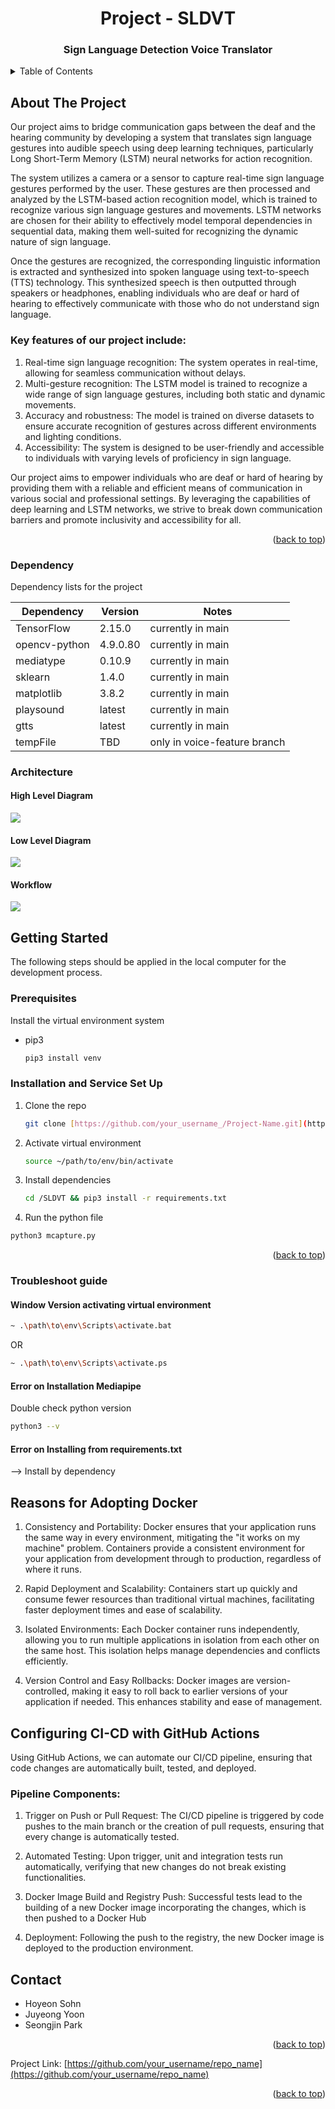 <h1 align="center">Project - SLDVT</h1>
<h3 align="center">Sign Language Detection Voice Translator</h3>
<details>
  <summary>Table of Contents</summary>
  <ol>
    <li>
      <a href="#about-the-project">About The Project</a>
      <ul>
        <li><a href="#dependency">Dependency</a></li>
         <li><a href="#architecture">Architecture</a></li>
         <ul>
            <li><a href="#high-level-diagram">High Level Diagram</a></li>
            <li><a href="#low-level-diagram">Low Level Diagram</a></li>
           <li><a href="#workflow">Workflow</a></li>
         </ul>
      </ul>
    </li>
    <li>
      <a href="#getting-started">Getting Started</a>
      <ul>
        <li><a href="#prerequisites">Prerequisites</a></li>
        <li><a href="#installation-and-service-set-up">Installation</a></li>
      </ul>
    </li>
    <li>
      <a href="#reasons-for-adopting-docker">Reasons for Adopting Docker</a>
      <ul>
        <li><a href="#configuring-ci-cd-with-github-actions">Configuring CI/CD with Github Actions</a></li>
        <ul>
          <li><a href="#pipeline-components">Pipeline Components</a></li>
        </ul>
      </ul>
    </li>
    <li><a href="#contact">Contact Us</a></li>
  </ol>
</details>

## About The Project

Our project aims to bridge communication gaps between the deaf and the hearing community by developing a system that translates sign language gestures into audible speech using deep learning techniques, particularly Long Short-Term Memory (LSTM) neural networks for action recognition.

The system utilizes a camera or a sensor to capture real-time sign language gestures performed by the user. These gestures are then processed and analyzed by the LSTM-based action recognition model, which is trained to recognize various sign language gestures and movements. LSTM networks are chosen for their ability to effectively model temporal dependencies in sequential data, making them well-suited for recognizing the dynamic nature of sign language.

Once the gestures are recognized, the corresponding linguistic information is extracted and synthesized into spoken language using text-to-speech (TTS) technology. This synthesized speech is then outputted through speakers or headphones, enabling individuals who are deaf or hard of hearing to effectively communicate with those who do not understand sign language.

### Key features of our project include:

1. Real-time sign language recognition: The system operates in real-time, allowing for seamless communication without delays.
2. Multi-gesture recognition: The LSTM model is trained to recognize a wide range of sign language gestures, including both static and dynamic movements.
3. Accuracy and robustness: The model is trained on diverse datasets to ensure accurate recognition of gestures across different environments and lighting conditions.
4. Accessibility: The system is designed to be user-friendly and accessible to individuals with varying levels of proficiency in sign language.


Our project aims to empower individuals who are deaf or hard of hearing by providing them with a reliable and efficient means of communication in various social and professional settings. By leveraging the capabilities of deep learning and LSTM networks, we strive to break down communication barriers and promote inclusivity and accessibility for all.

<p align="right">(<a href="#readme-top">back to top</a>)</p>

### Dependency

Dependency lists for the project 


| Dependency    | Version       | Notes |
| ------------- | ------------- | ----- |
| TensorFlow  | 2.15.0 | currently in main |
| opencv-python  | 4.9.0.80  | currently in main |
| mediatype  | 0.10.9  | currently in main |
| sklearn  | 1.4.0  | currently in main |
| matplotlib  | 3.8.2  | currently in main |
| playsound  | latest  | currently in main |
| gtts  | latest  | currently in main |
| tempFile  | TBD  | only in voice-feature branch |

### Architecture

#### High Level Diagram
<img src="https://github.com/HoyeonS/SLDVT/blob/hoyeon.detect-feature/HLD.png"></img>

#### Low Level Diagram
<img src="https://www.planttext.com/api/plantuml/png/ZL1B2W8n3DtdBl48OK2NpahtfRHP53jDQLF1sskd0oA3w2OlxmC9RwfgYxOb0XnZuAH89t4tBZ00gRHqo0yOWDH2P-j4MaI39EDirbQu6pi5AHTnN6jttolI-NATpIoUOtS-69AtQYihRFWZ_UN2Nz_T9JWsMcogqUgQsaj8eno0YPD_jVK4"></img>

#### Workflow 
<img src="https://github.com/HoyeonS/SLDVT/blob/hoyeon.detect-feature/Workflow.jpeg"></img>


## Getting Started

The following steps should be applied in the local computer for the development process.

### Prerequisites

Install the virtual environment system
* pip3
  ```sh
  pip3 install venv
  ```

### Installation and Service Set Up


1. Clone the repo
   ```sh
   git clone [https://github.com/your_username_/Project-Name.git](https://github.com/HoyeonS/SLDVT.git)
   ```
3. Activate virtual environment
   ```sh
   source ~/path/to/env/bin/activate
   ```
4. Install dependencies
   ```sh
   cd /SLDVT && pip3 install -r requirements.txt
   ```
5. Run the python file
  ```sh
  python3 mcapture.py
  ```

<p align="right">(<a href="#readme-top">back to top</a>)</p>

### Troubleshoot guide

#### Window Version activating virtual environment

  ```sh
  ~ .\path\to\env\Scripts\activate.bat
  ```
  OR
  ```sh
  ~ .\path\to\env\Scripts\activate.ps
  ```

#### Error on Installation Mediapipe

Double check python version
```sh
python3 --v
```

#### Error on Installing from requirements.txt

--> Install by dependency

## Reasons for Adopting Docker

1. Consistency and Portability: Docker ensures that your application runs the same way in every environment, mitigating the "it works on my machine" problem. Containers provide a consistent environment for your application from development through to production, regardless of where it runs.

2. Rapid Deployment and Scalability: Containers start up quickly and consume fewer resources than traditional virtual machines, facilitating faster deployment times and ease of scalability.

3. Isolated Environments: Each Docker container runs independently, allowing you to run multiple applications in isolation from each other on the same host. This isolation helps manage dependencies and conflicts efficiently.

4. Version Control and Easy Rollbacks: Docker images are version-controlled, making it easy to roll back to earlier versions of your application if needed. This enhances stability and ease of management.



## Configuring CI-CD with GitHub Actions

Using GitHub Actions, we can automate our CI/CD pipeline, ensuring that code changes are automatically built, tested, and deployed.

### Pipeline Components:

1. Trigger on Push or Pull Request: The CI/CD pipeline is triggered by code pushes to the main branch or the creation of pull requests, ensuring that every change is automatically tested.

2. Automated Testing: Upon trigger, unit and integration tests run automatically, verifying that new changes do not break existing functionalities.

3. Docker Image Build and Registry Push: Successful tests lead to the building of a new Docker image incorporating the changes, which is then pushed to a Docker Hub

4. Deployment: Following the push to the registry, the new Docker image is deployed to the production environment. 

  


## Contact
<ul>
  <li>
Hoyeon Sohn    
  </li>
  <li>
  Juyeong Yoon
  </li>
  <li>
Seongjin Park    
  </li>
</ul>


<p align="right">(<a href="#readme-top">back to top</a>)</p>


Project Link: [https://github.com/your_username/repo_name](https://github.com/your_username/repo_name)

<p align="right">(<a href="#readme-top">back to top</a>)</p>

